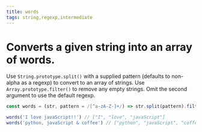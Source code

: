 ```yaml
---
title: words
tags: string,regexp,intermediate
---
```


# Converts a given string into an array of words.

Use `String.prototype.split()` with a supplied pattern (defaults to non-alpha as a regexp) to convert to an array of strings. Use `Array.prototype.filter()` to remove any empty strings.
Omit the second argument to use the default regexp.

```js
const words = (str, pattern = /[^a-zA-Z-]+/) => str.split(pattern).filter(Boolean)
```

```js
words('I love javaScript!!') // ["I", "love", "javaScript"]
words('python, javaScript & coffee') // ["python", "javaScript", "coffee"]
```
